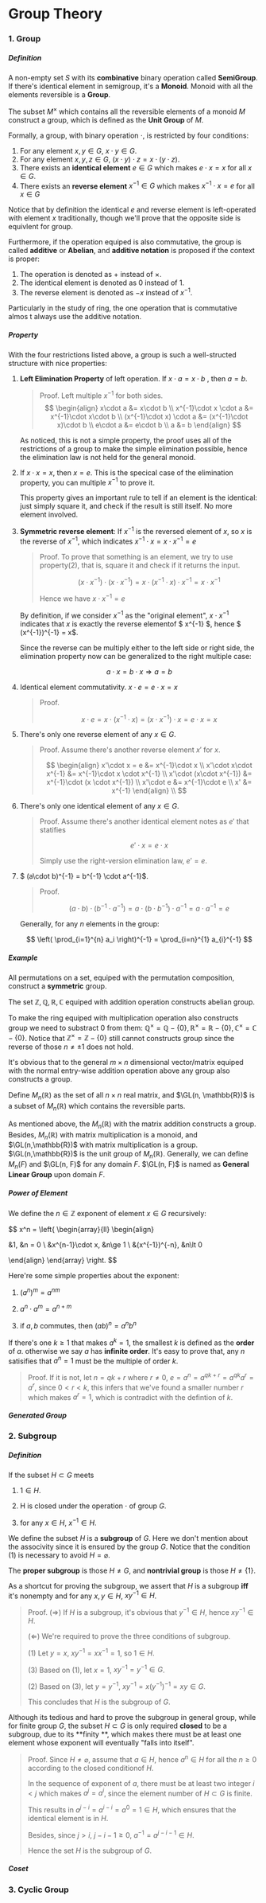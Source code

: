 $$
\newcommand{\GL}{\text{GL}}
$$

# Group Theory

### 1. Group

##### Definition

A non-empty set $S$ with its **combinative** binary operation called **SemiGroup**. If there's identical element in semigroup, it's a **Monoid**. Monoid with all the elements reversible is a **Group**.

The subset $M^{\times}$ which contains all the reversible elements of a monoid $M$ construct a group, which is defined as the **Unit Group** of $M$.

Formally, a group, with binary operation $\cdot$, is restricted by four conditions:

1. For any element $x, y\in G$, $x\cdot y\in G$.
2. For any element $x, y, z\in G$, $(x\cdot y)\cdot z = x\cdot (y\cdot z)$.
3. There exists an **identical element** $e\in G$ which makes $e\cdot x = x$ for all $x\in G$.
4. There exists an **reverse element** $x^{-1}\in G$ which makes $x^{-1}\cdot x = e$ for all $x\in G$

Notice that by definition the identical $e$ and reverse element is left-operated with element $x$ traditionally, though we'll prove that the opposite side is equivlent for group.

Furthermore, if the operation equiped is also commutative, the group is called **additive** or **Abelian**, and **additive notation** is proposed if the context is proper:

1. The operation is denoted as $+$ instead of $\times$.
2. The identical element is denoted as $0$ instead of $1$.
3. The reverse element is denoted as $-x$ instead of $x^{-1}$.

Particularly in the study of ring, the one operation that is commutative almos t always use the additive notation. 



##### Property

With the four restrictions listed above, a group is such a well-structed structure with nice properties:

1. **Left Elimination Property** of left operation. If $x\cdot a = x\cdot b$ , then $a = b$.

	> Proof. Left multiple $x^{-1}$ for both sides.
	> $$
    > \begin{align}
    > x\cdot a &= x\cdot b \\
    > x^{-1}\cdot x \cdot a &= x^{-1}\cdot x\cdot b \\
    > (x^{-1}\cdot x) \cdot a &= (x^{-1}\cdot x)\cdot b \\
    > e\cdot a &= e\cdot b \\
    > a &= b
    > \end{align}
    > $$

   As noticed, this is not a simple property, the proof uses all of the restrictions of a group to make the simple elimination possible, hence the elimination law is not held for the general monoid.
   
   

2. If $x\cdot x = x$, then $x = e$. This is the specical case of the elimination property, you can multiple $x^{-1}$ to prove it.

    This property gives an important rule to tell if an element is the identical: just simply square it, and check if the result is still itself. No more element involved.



3. **Symmetric reverse element**: If $x^{-1}$ is the reversed element of $x$, so $x$ is the reverse of $x^{-1}$, which indicates $x^{-1}\cdot x = x\cdot x^{-1} = e$

	> Proof. To prove that something is an element, we try to use property(2), that is, square it and check if it returns the input.
	>
	> $$
	> (x\cdot x^{-1})\cdot(x\cdot x^{-1}) = x\cdot (x^{-1}\cdot x)\cdot x^{-1} = x\cdot x^{-1}
	> $$
	> 
	> Hence we have $x\cdot x^{-1} = e$

	By definition, if we consider $x^{-1}$ as the "original element", $x\cdot x^{-1}$ indicates that $x$ is exactly the reverse elementof $ x^{-1} $, hence $ (x^{-1})^{-1} = x$.

	Since the reverse can be multiply either to the left side or right side, the elimination property now can be generalized to the right multiple case:

	$$
	a\cdot x = b\cdot x \Rightarrow a = b
	$$



4. Identical element commutativity. $x\cdot e = e\cdot x = x$

	> Proof.
	> 
	> $$
	> x\cdot e = x\cdot ( x^{-1} \cdot x) = (x\cdot x^{-1})\cdot x = e\cdot x = x
	> $$



5. There's only one reverse element of any $x\in G$.

	> Proof. Assume there's another reverse element $x'$ for $x$.
	>
	> $$
	> \begin{align}
	> x'\cdot x = e &= x^{-1}\cdot x \\
	> x'\cdot x\cdot x^{-1} &= x^{-1}\cdot x \cdot x^{-1} \\
	> x'\cdot (x\cdot x^{-1}) &= x^{-1}\cdot (x \cdot x^{-1}) \\
	> x'\cdot e &= x^{-1}\cdot e \\
	> x' &= x^{-1}
	> \end{align} \\
	> $$



6. There's only one identical element of any $x\in G$.

	> Proof. Assume there's another identical element notes as $e'$ that statifies
	> 
	> $$
	> e'\cdot x = e\cdot x
	> $$
	>
	> Simply use the right-version elimination law, $e' = e$.
	>



7. $ (a\cdot b)^{-1} = b^{-1} \cdot  a^{-1}$.

	> Proof.
	>
	> $$
	> (a\cdot b)\cdot (b^{-1}\cdot a^{-1}) = a\cdot (b\cdot b^{-1})\cdot a^{-1} = a \cdot  a^{-1} = e
	> $$

	Generally, for any $n$ elements in the group:

	$$
	\left( \prod_{i=1}^{n} a_i \right)^{-1} = \prod_{i=n}^{1} a_{i}^{-1}
	$$



##### Example

All permutations on a set, equiped with the permutation composition, construct a **symmetric** group.

The set $\mathbb{Z}, \mathbb{Q}, \mathbb{R}, \mathbb{C}$ equiped with addition operation constructs abelian group.

To make the ring equiped with multiplication operation also constructs group we need to substract $0$ from them: $\mathbb{Q}^{\times}=\mathbb{Q}-\{0\}, \mathbb{R}^{\times}=\mathbb{R}-\{0\}, \mathbb{C}^{\times}=\mathbb{C}-\{0\}$. Notice that $\mathbb{Z}^{\times}=\mathbb{Z} - \{0\}$ still cannot constructs group since the reverse of those $n\neq\pm1$ does not hold.

It's obvious that to the general $m\times n$ dimensional vector/matrix equiped with the normal entry-wise addition operation above any group also constructs a group.

Define $M_n(\mathbb{R})$ as the set of all $n\times n$ real matrix, and $\GL(n, \mathbb{R})$ is a subset of $M_n(\mathbb{R})$ which contains the reversible parts.

As mentioned above, the $M_n(\mathbb{R})$ with the matrix addition constructs a group. Besides, $M_n(\mathbb{R})$ with matrix multiplication is a monoid, and $\GL(n,\mathbb{R})$ with matrix multiplication is a group. $\GL(n,\mathbb{R})$ is the unit group of $M_n(\mathbb{R})$. Generally, we can define $M_n(F)$ and $\GL(n, F)$ for any domain $F$. $\GL(n, F)$ is named as **General Linear Group** upon domain $F$. 



##### Power of Element

We define the $n\in\mathbb{Z}$ exponent of element $x\in G$ recursively:

$$
x^n =  \left\{
\begin{array}{ll}
\begin{align}

&1, &n = 0  \\
&x^{n-1}\cdot x, &n\ge 1 \\
&(x^{-1})^{-n}, &n\lt 0 

\end{align}
\end{array}
\right.
$$

Here're some simple properties about the exponent:

1. $(a^n)^m = a^{nm}$

2. $a^n\cdot a^m = a^{n+m}$

3. if $a, b$ commutes, then $(ab)^n = a^n b^n$

If there's one $k\ge1$ that makes $a^k = 1$, the smallest $k$ is defined as the **order** of $a$. otherwise we say $a$ has **infinite order**. It's easy to prove that, any $n$ satisifies that $a^n = 1$ must be the multiple of order $k$.

> Proof. If it is not, let $n = qk + r$ where $r\neq0$, $e = a^n = a^{qk+r} = a^{qk}a^r = a^r$, since $0<r<k$, this infers that we've found a smaller number $r$ which makes $a^r = 1$, which is contradict with the defintion of $k$.



##### Generated Group



### 2. Subgroup

##### Definition

If the subset $H\subset G$ meets

1. $1\in H$.

2. H is closed under the operation $\cdot$ of group $G$.

3. for any $x\in H$, $x^{-1}\in H$.

We define the subset $H$ is a **subgroup** of $G$. Here we don't mention about the associvity since it is ensured by the group $G$. Notice that the condition (1) is necessary to avoid $H=\varnothing$.

The **proper subgroup** is those $H\neq G$, and **nontrivial group** is those $H\neq\{1\}$.

As a shortcut for proving the subgroup, we assert that $H$ is a subgroup **iff** it's nonempty and for any $x, y\in H$, $xy^{-1}\in H$.

> Proof. ($\Rightarrow$) If $H$ is a subgroup, it's obvious that $y^{-1}\in H$, hence $xy^{-1}\in H$.
>
> ($\Leftarrow$) We're required to prove the three conditions of subgroup.
>
> (1) Let $y = x$, $xy^{-1} = xx^{-1} = 1$, so $1\in H$.
>
> (3) Based on (1), let $x = 1$, $xy^{-1} = y^{-1}\in G$.
>
> (2) Based on (3), let $y = y^{-1}$, $xy^{-1} = x(y^{-1})^{-1} = xy\in G$.
>
> This concludes that $H$ is the subgroup of $G$.

Although its tedious and hard to prove the subgroup in general group, while for finite group $G$, the subset $H\subset G$ is only required **closed** to be a subgroup, due to its **finity **, which makes there must be at least one element whose exponent will eventually "falls into itself".

> Proof. Since $H\neq \varnothing$, assume that $a\in H$, hence $a^n\in H$ for all the $n\ge0$ according to the closed conditionof $H$.
>
> In the sequence of exponent of $a$, there must be at least two integer $i<j$ which makes $a^j = a^i$, since the element number of $H\subset G$ is finite.
>
> This results in $a^{j-i} = a^{i-i} = a^0 = 1 \in H$, which ensures that the identical element is in $H$.
>
> Besides, since $j>i$, $j-i-1\ge0$, $a^{-1} = a^{j-i-1}\in H$.
>
> Hence the set $H$ is the subgroup of $G$.



##### Coset







### 3. Cyclic Group




























